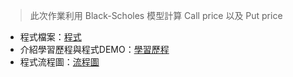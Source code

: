 >此次作業利用 Black-Scholes 模型計算 Call price 以及 Put price <br>

- 程式檔案：[程式](https://github.com/KatherineChu/Financial-Engineering/blob/master/HW4/hw4.ipynb) <br>
- 介紹學習歷程與程式DEMO：[學習歷程](https://github.com/KatherineChu/Financial-Engineering/blob/master/HW3/%E5%AD%B8%E7%BF%92%E6%AD%B7%E7%A8%8B.pdf) <br>
- 程式流程圖：[流程圖](https://github.com/KatherineChu/Financial-Engineering/blob/master/HW3/%E6%B5%81%E7%A8%8B%E5%9C%96.pdf)
